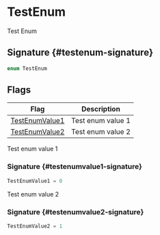 # TestEnum

Test Enum

## Signature {#testenum-signature}

```typescript
enum TestEnum
```

## Flags


|  Flag | Description |
|  --- | --- |
|  [TestEnumValue1](docs/simple-suite-test/testnamespace-testenum-testenumvalue1-enummember) | Test enum value 1 |
|  [TestEnumValue2](docs/simple-suite-test/testnamespace-testenum-testenumvalue2-enummember) | Test enum value 2 |
Test enum value 1

### Signature {#testenumvalue1-signature}

```typescript
TestEnumValue1 = 0
```

Test enum value 2

### Signature {#testenumvalue2-signature}

```typescript
TestEnumValue2 = 1
```

